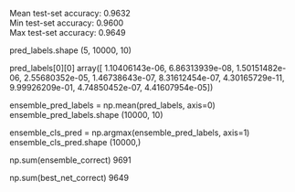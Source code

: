 Mean test-set accuracy: 0.9632  
Min test-set accuracy:  0.9600  
Max test-set accuracy:  0.9649  
  
  
pred_labels.shape
(5, 10000, 10)  
  
pred_labels[0][0]
array([  1.10406143e-06,   6.86313939e-08,   1.50151482e-06,
         2.55680352e-05,   1.46738643e-07,   8.31612454e-07,
         4.30165729e-11,   9.99926209e-01,   4.74850452e-07,
         4.41607954e-05])

  
ensemble_pred_labels = np.mean(pred_labels, axis=0)
ensemble_pred_labels.shape
(10000, 10)
  
  
  
ensemble_cls_pred = np.argmax(ensemble_pred_labels, axis=1)
ensemble_cls_pred.shape
(10000,)
  
  

np.sum(ensemble_correct)
9691
  
  

np.sum(best_net_correct)
9649
